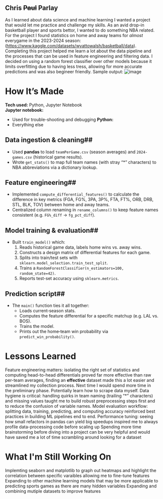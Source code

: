 ## Chris ~~Paul~~ Parlay
As I learned about data science and machine learning I wanted a project that would let me practice and challenge my skills. As an avid drop-in basketball player and sports bettor, I wanted to do something NBA related. For the project I found statistics on home and away teams for _almost_ everygame in the 2023-2024 season: (https://www.kaggle.com/datasets/wyattowalsh/basketball/data). Completing this project helped me learn a lot about the data pipeline and the processes that can be used in feature engineering and filtering data. I decided on using a random forest classifier over other models because it limits overfitting due to having less tress, allowing for more accurate predictions and was also begineer friendly. 
Sample output: 
![image](https://github.com/user-attachments/assets/e9626864-bbb9-49ba-aa22-1ba22ca97acc)


  

# How It’s Made

**Tech used:** Python, Jupyter Notebook  
**Jupyter notebook:**
- Used for trouble-shooting and debugging
**Python:**
- Everything else
  
## Data ingestion & cleaning##  
  - Used **pandas** to load `teamPerGame.csv` (season averages) and `2024-games.csv` (historical game results).  
  - Wrote `get_stats()` to map full team names (with stray “*” characters) to NBA abbreviations via a dictionary lookup.  

## Feature engineering##  
  - Implemented `compute_differential_features()` to calculate the difference in key metrics (FGA, FG%, 3PA, 3P%, FTA, FT%, ORB, DRB, STL, BLK, TOV) between home and away teams.  
  - Centralized column renaming in `rename_columns()` to keep feature names consistent (e.g. `FG%_diff` → `fg_pct_diff`).  

## Model training & evaluation##  
  - Built `train_model()` which:  
    1. Reads historical game data, labels home wins vs. away wins.  
    2. Constructs a design matrix of differential features for each game.  
    3. Splits into train/test sets with `sklearn.model_selection.train_test_split`.  
    4. Trains a `RandomForestClassifier(n_estimators=100, random_state=42)`.  
    5. Reports test-set accuracy using `sklearn.metrics`.  

## Prediction script##  
  - The `main()` function ties it all together:  
    - Loads current‐season stats.  
    - Computes the feature differential for a specific matchup (e.g. LAL vs. BOS).  
    - Trains the model.  
    - Prints out the home‐team win probability via `predict_win_probability()`.
# Lessons Learned
Feature engineering matters: isolating the right set of statistics and computing head-to-head differentials proved far more effective than raw per-team averages, finding an **effective** dataset made this a lot easier and streamlined my collection process. Next time I would spend more time in the preliminary phase. Potentially learn how to scrape data myself. 
Data hygiene is critical: handling quirks in team naming (trailing “*” characters) and missing values taught me to build robust preprocessing steps first and to reduce the confusion of variable names.
Model evaluation workflow: splitting data, training, predicting, and computing accuracy reinforced best practices in building ML pipelines end to end.
Performance tuning: seeing how small refactors in pandas can yield big speedups inspired me to always profile data-processing code before scaling up
Spending more time brainstorming before diving into a project can be very helpful and would have saved me a lot of time scrambling around looking for a dataset

# What I'm Still Working On
Implemting seaborn and matplotlib to graph out heatmaps and highlight the correlation between specific varaibles allowing me to fine-tune features
Expanding to other machine learning models that may be more applicable to predicting sports games as there are many hidden variables
Expanding and combining mutiple datasets to improve features

